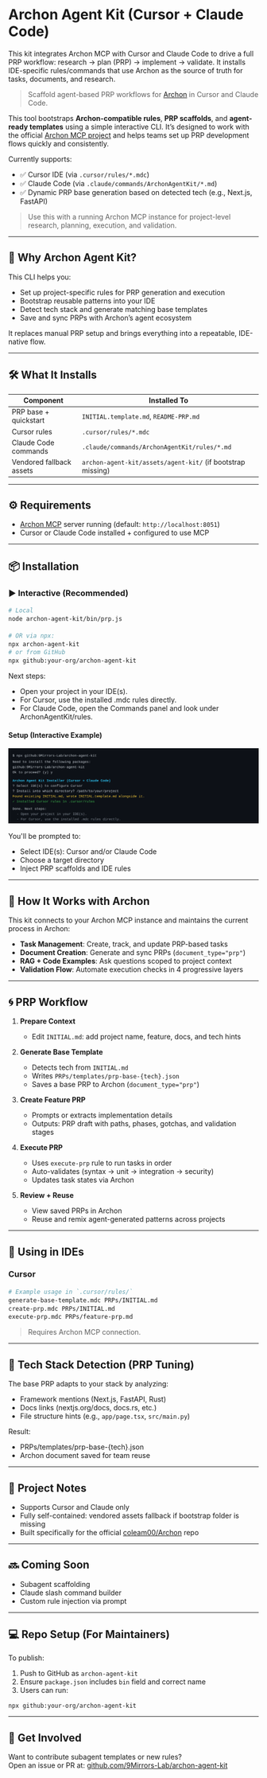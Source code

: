 # Archon Agent Kit (Cursor + Claude Code)

This kit integrates Archon MCP with Cursor and Claude Code to drive a full PRP workflow: research → plan (PRP) → implement → validate. It installs IDE-specific rules/commands that use Archon as the source of truth for tasks, documents, and research.

> Scaffold agent-based PRP workflows for [Archon](https://github.com/coleam00/Archon) in Cursor and Claude Code.

This tool bootstraps **Archon-compatible rules**, **PRP scaffolds**, and **agent-ready templates** using a simple interactive CLI. It’s designed to work with the official [Archon MCP project](https://github.com/coleam00/Archon) and helps teams set up PRP development flows quickly and consistently.

Currently supports:
- ✅ Cursor IDE (via `.cursor/rules/*.mdc`)
- ✅ Claude Code (via `.claude/commands/ArchonAgentKit/*.md`)
- ✅ Dynamic PRP base generation based on detected tech (e.g., Next.js, FastAPI)

> Use this with a running Archon MCP instance for project-level research, planning, execution, and validation.

---

## 🚀 Why Archon Agent Kit?

This CLI helps you:
- Set up project-specific rules for PRP generation and execution
- Bootstrap reusable patterns into your IDE
- Detect tech stack and generate matching base templates
- Save and sync PRPs with Archon’s agent ecosystem

It replaces manual PRP setup and brings everything into a repeatable, IDE-native flow.

---

## 🛠️ What It Installs

| Component                  | Installed To                                              |
|---------------------------|-----------------------------------------------------------|
| PRP base + quickstart     | `INITIAL.template.md`, `README-PRP.md`                   |
| Cursor rules              | `.cursor/rules/*.mdc`                                     |
| Claude Code commands      | `.claude/commands/ArchonAgentKit/rules/*.md`              |
| Vendored fallback assets  | `archon-agent-kit/assets/agent-kit/` (if bootstrap missing) |

---

## ⚙️ Requirements

- [Archon MCP](https://github.com/coleam00/Archon) server running (default: `http://localhost:8051`)
- Cursor or Claude Code installed + configured to use MCP

---

## 📦 Installation

### ▶️ Interactive (Recommended)

```bash
# Local
node archon-agent-kit/bin/prp.js

# OR via npx:
npx archon-agent-kit
# or from GitHub
npx github:your-org/archon-agent-kit
```

Next steps:
- Open your project in your IDE(s).
- For Cursor, use the installed .mdc rules directly.
- For Claude Code, open the Commands panel and look under ArchonAgentKit/rules.

#### Setup (Interactive Example)
![Interactive setup example](assets/setup-install.svg)

You'll be prompted to:
- Select IDE(s): Cursor and/or Claude Code
- Choose a target directory
- Inject PRP scaffolds and IDE rules
---

## 🧠 How It Works with Archon

This kit connects to your Archon MCP instance and maintains the current process in Archon:

- **Task Management**: Create, track, and update PRP-based tasks
- **Document Creation**: Generate and sync PRPs (`document_type="prp"`)
- **RAG + Code Examples**: Ask questions scoped to project context
- **Validation Flow**: Automate execution checks in 4 progressive layers

---

## 🌀 PRP Workflow 

1. **Prepare Context**
   - Edit `INITIAL.md`: add project name, feature, docs, and tech hints

2. **Generate Base Template**
   - Detects tech from `INITIAL.md`
   - Writes `PRPs/templates/prp-base-{tech}.json`
   - Saves a base PRP to Archon (`document_type="prp"`)

3. **Create Feature PRP**
   - Prompts or extracts implementation details
   - Outputs: PRP draft with paths, phases, gotchas, and validation stages

4. **Execute PRP**
   - Uses `execute-prp` rule to run tasks in order
   - Auto-validates (syntax → unit → integration → security)
   - Updates task states via Archon

5. **Review + Reuse**
   - View saved PRPs in Archon
   - Reuse and remix agent-generated patterns across projects

---


## 🧰 Using in IDEs

### Cursor

```bash
# Example usage in `.cursor/rules/`
generate-base-template.mdc PRPs/INITIAL.md
create-prp.mdc PRPs/INITIAL.md
execute-prp.mdc PRPs/feature-prp.md
```

> Requires Archon MCP connection.

---

## 🧠 Tech Stack Detection (PRP Tuning)

The base PRP adapts to your stack by analyzing:

- Framework mentions (Next.js, FastAPI, Rust)
- Docs links (nextjs.org/docs, docs.rs, etc.)
- File structure hints (e.g., `app/page.tsx`, `src/main.py`)

Result:
- PRPs/templates/prp-base-{tech}.json
- Archon document saved for team reuse

---

## 📁 Project Notes

- Supports Cursor and Claude only
- Fully self-contained: vendored assets fallback if bootstrap folder is missing
- Built specifically for the official [coleam00/Archon](https://github.com/coleam00/Archon) repo

---

## 🔜 Coming Soon

- Subagent scaffolding
- Claude slash command builder
- Custom rule injection via prompt

---

## 💻 Repo Setup (For Maintainers)

To publish:
1. Push to GitHub as `archon-agent-kit`
2. Ensure `package.json` includes `bin` field and correct name
3. Users can run:
```bash
npx github:your-org/archon-agent-kit
```

---

## 👋 Get Involved

Want to contribute subagent templates or new rules?  
Open an issue or PR at: [github.com/9Mirrors-Lab/archon-agent-kit](https://github.com/9Mirrors-Lab/archon-agent-kit)
